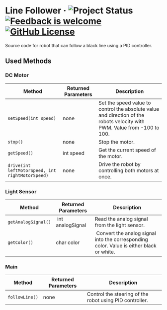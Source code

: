 # Line Follower &middot; ![Project Status](https://img.shields.io/badge/project_status-open-green) [![Feedback is welcome](https://img.shields.io/badge/feedback-welcome-green)](https://github.com/MaximilianKautzsch) [![GitHub License](https://img.shields.io/github/license/MaximilianKautzsch/line-follower?color=blue)](https://github.com/MaximilianKautzsch/line-follower/blob/main/LICENSE)

Source code for robot that can follow a black line using a PID controller.

## Used Methods

### DC Motor

| Method                                           | Returned Parameters |  Description                                                                                                             |
| ------------------------------------------------ | ------------------- | ------------------------------------------------------------------------------------------------------------------------ |
| `setSpeed(int speed)`                            | none                | Set the speed value to control the absolute value and direction of the robots velocity with PWM. Value from -100 to 100. |
| `stop()`                                         | none                | Stop the motor.                                                                                                          |
| `getSpeed()`                                     | int speed               | Get the current speed of the motor.                                                                                      |
| `drive(int leftMotorSpeed, int rightMotorSpeed)` | none                | Drive the robot by controlling both motors at once.                                                                      |

### Light Sensor

| Method              | Returned Parameters | Description                                                                              |
| ------------------- | ------------------- | ---------------------------------------------------------------------------------------- |
| `getAnalogSignal()` |  int analogSignal   | Read the analog signal from the light sensor.                                            |
| `getColor()`        | char color          |  Convert the analog signal into the corresponding color. Value is either black or white. |

### Main

| Method         | Returned Parameters | Description                                             |
| -------------- | ------------------- | ------------------------------------------------------- |
| `followLine()` | none                | Control the steering of the robot using PID controller. |
